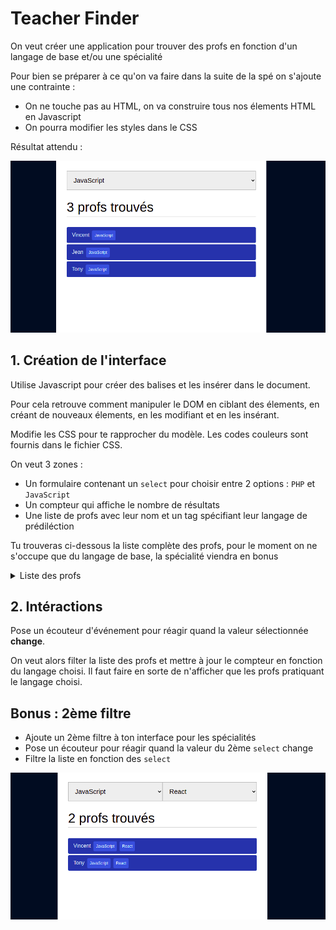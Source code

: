 # Teacher Finder

On veut créer une application pour trouver des profs en fonction d'un langage de base et/ou une spécialité

Pour bien se préparer à ce qu'on va faire dans la suite de la spé on s'ajoute une contrainte : 
- On ne touche pas au HTML, on va construire tous nos élements HTML en Javascript
- On pourra modifier les styles dans le CSS

Résultat attendu : 

![Résultat](docs/resultat.png)

## 1. Création de l'interface

Utilise Javascript pour créer des balises et les insérer dans le document.

Pour cela retrouve comment manipuler le DOM en ciblant des élements, en créant de nouveaux élements, en les modifiant et en les insérant.

Modifie les CSS pour te rapprocher du modèle. Les codes couleurs sont fournis dans le fichier CSS.

On veut 3 zones : 
- Un formulaire contenant un `select` pour choisir entre 2 options : `PHP` et `JavaScript`
- Un compteur qui affiche le nombre de résultats
- Une liste de profs avec leur nom et un tag spécifiant leur langage de prédiléction 

Tu trouveras ci-dessous la liste complète des profs, pour le moment on ne s'occupe que du langage de base, la spécialité viendra en bonus

<details>
  <summary>
    Liste des profs
  </summary>

```js
[
  {
    name: 'Loris',
    base: 'PHP',
    speciality: 'WordPress',
  },
  {
    name: 'Jean',
    base: 'JavaScript',
    speciality: 'Data',
  },
  {
    name: 'Jean-Christophe',
    base: 'PHP',
    speciality: 'Symfony',
  },
  {
    name: 'Jean-Philippe',
    base: 'PHP',
    speciality: 'Symfony',
  },
  {
    name: 'Julien',
    base: 'PHP',
    speciality: 'React',
  },
  {
    name: 'Vincent',
    base: 'JavaScript',
    speciality: 'React',
  },
  {
    name: 'Tony',
    base: 'JavaScript',
    speciality: 'React',
  },
]
```
</details>

## 2. Intéractions

Pose un écouteur d'événement pour réagir quand la valeur sélectionnée **change**.

On veut alors filter la liste des profs et mettre à jour le compteur en fonction du langage choisi. Il faut faire en sorte de n'afficher que les profs pratiquant le langage choisi.

## Bonus : 2ème filtre

- Ajoute un 2ème filtre à ton interface pour les spécialités
- Pose un écouteur pour réagir quand la valeur du 2ème `select` change
- Filtre la liste en fonction des `select`

![Bonus](docs/bonus.png)